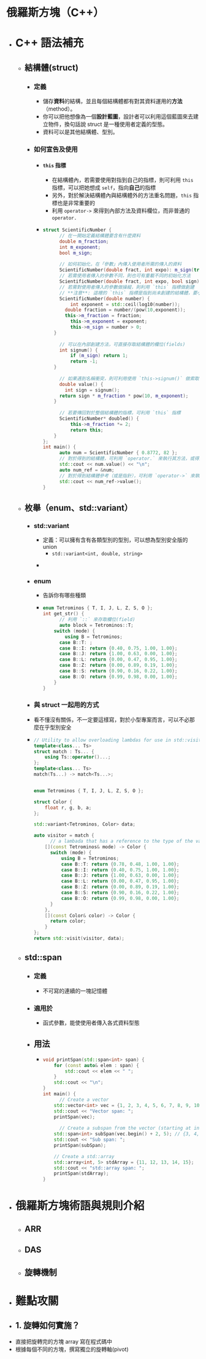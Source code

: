 # 俄羅斯方塊（C++）
- # C++ 語法補充
	- ## 結構體(struct)
		- ### 定義
			- 儲存**資料**的結構，並且每個結構體都有對其資料運用的**方法**（method）。
			- 你可以把他想像為一個**設計藍圖**，設計者可以利用這個藍圖來去建立物件，換句話說 struct 是一種使用者定義的型態。
			- 資料可以是其他結構體、型別。
		- ### 如何宣告及使用
			- #### `this`  指標
				- 在結構體內，若需要使用對指到自己的指標，則可利用 `this` 指標，可以把她想成 `self`，指向**自己**的指標
				- 另外，對於解決結構體內與結構體外的方法重名問題，`this` 指標也是非常重要的
				- 利用 `operator->` 來得到內部方法及資料欄位，而非普通的 `operator.`
			- ```cpp
			  struct ScientificNumber {
			    	// 在一開始定義結構體要含有什麼資料
			    	double m_fraction;
			    	int m_exponent;
			    	bool m_sign;
			    
			    	// 如何初始化，在「參數」內傳入使用者所需的傳入的資料
			    	ScientificNumber(double fract, int expo): m_sign(true), m_exponent(expo), m_fraction(fract) {}
			    	// 若需使用者傳入的參數不同，則也可有重載不同的初始化方法
			    	ScientificNumber(double fract, int expo, bool sign): m_sign(sign), m_exponent(expo), m_fraction(fract) {}
			    	// 若需對使用者傳入的參數做操縱，則利用 `this` 指標做創建
			    	// **注意**: 這裡的 `this` 指標是指到尚未創建的結構體，要小心使用
			    	ScientificNumber(double number) {
			        	int exponent = std::ceil(log10(number));
			          double fraction = number/(pow(10,exponent));
			          this->m_fraction = fraction;
			        	this->m_exponent = exponent;
			        	this->m_sign = number > 0;
			      }
			    
			    	// 可以在內部創建方法，可直接存取結構體的欄位(fields)
			    	int signum() {
			        	if (m_sign) return 1;
			        	return -1;
			      }
			    
			    	// 如果遇到名稱衝突，則可利用使用 `this->signum()` 做索取
			    	double value() {
			          int sign = signum();
			       	return sign * m_fraction * pow(10, m_exponent);
			      }
			    
			    	// 若要傳回對於整個結構體的指標，可利用 `this` 指標
			    	ScientificNumber* doubled() {
			    		this->m_fraction *= 2;
			        	return this;
			      }
			  };
			  int main() {
			    	auto num = ScientificNumber { 0.8772, 82 };
			    	// 對於得到的結構體，可利用 `operator.` 來執行其方法，或得到其欄位
			    	std::cout << num.value() << "\n";
			     	auto num_ref = &num;
			    	// 對於得到結構體參考（或是指針），可利用 `operator->` 來執行其方法
			    	std::cout << num_ref->value();
			  }
			  ```
	- ## 枚舉（enum、std::variant）
		- ### std::variant
			- 定義：可以擁有含有各類型別的型別，可以想為型別安全版的 union
				- `std::variant<int, double, string>`
			- ```cpp
			  ```
		- ### enum
			- 告訴你有哪些種類
			- ```cpp
			  enum Tetrominos { T, I, J, L, Z, S, O };
			  int get_str() {
			    	// 利用 `::` 來存取欄位(field)
			    	auto block = Tetrominos::T;
			      switch (mode) {
			          using B = Tetrominos;
			        case B::T: ;
			        case B::I: return {0.40, 0.75, 1.00, 1.00};
			        case B::J: return {1.00, 0.63, 0.00, 1.00};
			        case B::L: return {0.00, 0.47, 0.95, 1.00};
			        case B::Z: return {0.00, 0.89, 0.19, 1.00};
			        case B::S: return {0.90, 0.16, 0.22, 1.00};
			        case B::O: return {0.99, 0.98, 0.00, 1.00};
			      }
			  }
			  ```
		- ###  與 struct 一起用的方式
		- 看不懂沒有關係，不一定要這樣寫，對於小型專案而言，可以不必那麼在乎型別安全
		- ```cpp
		  // Utility to allow overloading lambdas for use in std::visit
		  template<class... Ts>
		  struct match : Ts... {
		      using Ts::operator()...;
		  };
		  template<class... Ts>
		  match(Ts...) -> match<Ts...>;
		  
		  
		  enum Tetrominos { T, I, J, L, Z, S, O };
		  
		  struct Color {
		      float r, g, b, a;
		  };
		  
		  std::variant<Tetrominos, Color> data;
		  
		  auto visitor = match {
		    	// a lambada that has a reference to the type of the variant
		      [](const Tetrominos& mode) -> Color {
		        switch (mode) {
		            using B = Tetrominos;
		            case B::T: return {0.78, 0.48, 1.00, 1.00};
		            case B::I: return {0.40, 0.75, 1.00, 1.00};
		            case B::J: return {1.00, 0.63, 0.00, 1.00};
		            case B::L: return {0.00, 0.47, 0.95, 1.00};
		            case B::Z: return {0.00, 0.89, 0.19, 1.00};
		            case B::S: return {0.90, 0.16, 0.22, 1.00};
		            case B::O: return {0.99, 0.98, 0.00, 1.00};
		        }
		      },
		      [](const Color& color) -> Color {
		        return color;
		      }
		  };
		  return std::visit(visitor, data);
		  ```
	- ## std::span
		- ### 定義
			- 不可寫的連續的一塊記憶體
		- ### 適用於
			- 函式參數，能使使用者傳入各式資料型態
		- ## 用法
			- ```cpp
			  void printSpan(std::span<int> span) {
			      for (const auto& elem : span) {
			          std::cout << elem << " ";
			      }
			      std::cout << "\n";
			  }
			  int main() {
			    	// Create a vector
			      std::vector<int> vec = {1, 2, 3, 4, 5, 6, 7, 8, 9, 10};
			      std::cout << "Vector span: ";
			      printSpan(vec);
			    
			    	// Create a subspan from the vector (starting at index 2, length 5), does not reallocate array
			      std::span<int> subSpan(vec.begin() + 2, 5); // {3, 4, 5, 6, 7}
			      std::cout << "Sub span: ";
			      printSpan(subSpan);
			  
			      // Create a std::array
			      std::array<int, 5> stdArray = {11, 12, 13, 14, 15};
			      std::cout << "std::array span: ";
			      printSpan(stdArray);
			  }
			  ```
- # 俄羅斯方塊術語與規則介紹
	- ## ARR
	- ## DAS
	- ## 旋轉機制
- # 難點攻關
- ## 1. 旋轉如何實施？
- 直接把旋轉完的方塊 array 寫在程式碼中
- 根據每個不同的方塊，撰寫獨立的旋轉軸(pivot)